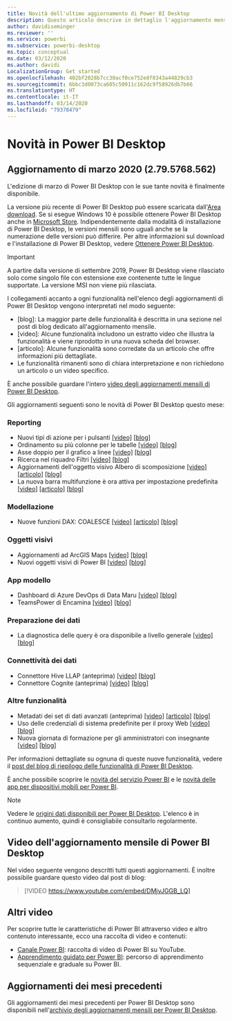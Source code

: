 ```yaml
---
title: Novità dell'ultimo aggiornamento di Power BI Desktop
description: Questo articolo descrive in dettaglio l'aggiornamento mensile più recente per Power BI Desktop.
author: davidiseminger
ms.reviewer: ''
ms.service: powerbi
ms.subservice: powerbi-desktop
ms.topic: conceptual
ms.date: 03/12/2020
ms.author: davidi
LocalizationGroup: Get started
ms.openlocfilehash: 402bf2028b7cc30acf0ce752e8f0343a44829cb3
ms.sourcegitcommit: 6bbc3d0073ca605c50911c162dc9f58926db7b66
ms.translationtype: HT
ms.contentlocale: it-IT
ms.lasthandoff: 03/14/2020
ms.locfileid: "79378479"
---
```

# <a name="whats-new-in-power-bi-desktop"></a>Novità in Power BI Desktop

## <a name="march-2020-update-2795768562"></a>Aggiornamento di marzo 2020 (2.79.5768.562)

L'edizione di marzo di Power BI Desktop con le sue tante novità è finalmente disponibile. 

La versione più recente di Power BI Desktop può essere scaricata dall'[Area download](https://www.microsoft.com/download/details.aspx?id=58494). Se si esegue Windows 10 è possibile ottenere Power BI Desktop anche in [Microsoft Store](https://aka.ms/pbidesktopstore). Indipendentemente dalla modalità di installazione di Power BI Desktop, le versioni mensili sono uguali anche se la numerazione delle versioni può differire. Per altre informazioni sul download e l'installazione di Power BI Desktop, vedere [Ottenere Power BI Desktop](desktop-get-the-desktop.md). 

> [!IMPORTANT]
> A partire dalla versione di settembre 2019, Power BI Desktop viene rilasciato solo come singolo file con estensione exe contenente tutte le lingue supportate. La versione MSI non viene più rilasciata.


I collegamenti accanto a ogni funzionalità nell'elenco degli aggiornamenti di Power BI Desktop vengono interpretati nel modo seguente:

* \[blog\]: La maggior parte delle funzionalità è descritta in una sezione nel post di blog dedicato all'aggiornamento mensile.
* \[video\]: Alcune funzionalità includono un estratto video che illustra la funzionalità e viene riprodotto in una nuova scheda del browser.
* \[articolo\]: Alcune funzionalità sono corredate da un articolo che offre informazioni più dettagliate.
* Le funzionalità rimanenti sono di chiara interpretazione e non richiedono un articolo o un video specifico.

È anche possibile guardare l'intero [video degli aggiornamenti mensili di Power BI Desktop](#power-bi-desktop-monthly-update-video).

Gli aggiornamenti seguenti sono le novità di Power BI Desktop questo mese:


### <a name="reporting"></a>Reporting
* Nuovi tipi di azione per i pulsanti [[video]](https://youtu.be/DMjvJGGB_LQ?t=45) [[blog]](https://powerbi.microsoft.com/blog/power-bi-desktop-march-2020-feature-summary/#_New_action_types) 
* Ordinamento su più colonne per le tabelle [[video]](https://youtu.be/DMjvJGGB_LQ?t=414) [[blog]](https://powerbi.microsoft.com/blog/power-bi-desktop-march-2020-feature-summary/#_Multi-column_sort) 
* Asse doppio per il grafico a linee [[video]](https://youtu.be/DMjvJGGB_LQ?t=504) [[blog]](https://powerbi.microsoft.com/blog/power-bi-desktop-march-2020-feature-summary/#_Dual_axis) 
* Ricerca nel riquadro Filtri [[video]](https://youtu.be/DMjvJGGB_LQ?t=553) [[blog]](https://powerbi.microsoft.com/blog/power-bi-desktop-march-2020-feature-summary/#_Filter_pane_search) 
* Aggiornamenti dell'oggetto visivo Albero di scomposizione [[video]](https://youtu.be/DMjvJGGB_LQ?t=688) [[articolo]](visuals/power-bi-visualization-decomposition-tree.md) [[blog]](https://powerbi.microsoft.com/blog/power-bi-desktop-march-2020-feature-summary/#_Updates_to_decomp_tree) 
* La nuova barra multifunzione è ora attiva per impostazione predefinita [[video]](https://youtu.be/DMjvJGGB_LQ?t=785) [[articolo]](desktop-ribbon.md) [[blog]](https://powerbi.microsoft.com/blog/power-bi-desktop-march-2020-feature-summary/#_New_ribbon) 




### <a name="modeling"></a>Modellazione
* Nuove funzioni DAX: COALESCE [[video]](https://youtu.be/DMjvJGGB_LQ?t=830) [[articolo]](https://docs.microsoft.com/dax/firstnonblankvalue-function-dax) [[blog]](https://powerbi.microsoft.com/blog/power-bi-desktop-march-2020-feature-summary/#_New_DAX_function
) 

### <a name="visuals"></a>Oggetti visivi
* Aggiornamenti ad ArcGIS Maps [[video]](https://youtu.be/DMjvJGGB_LQ?t=1043) [[blog]](https://powerbi.microsoft.com/blog/power-bi-desktop-march-2020-feature-summary/#_Updates_to_ArcGIS) 
* Nuovi oggetti visivi di Power BI [[video]](https://youtu.be/DMjvJGGB_LQ?t=1025) [[blog]](https://powerbi.microsoft.com/blog/power-bi-desktop-march-2020-feature-summary/#_Waterfall_chart
)


### <a name="template-apps"></a>App modello
* Dashboard di Azure DevOps di Data Maru [[video]](https://youtu.be/DMjvJGGB_LQ?t=1116) [[blog]](https://powerbi.microsoft.com/blog/power-bi-desktop-march-2020-feature-summary/#_Azure_DevOps_dashboard) 
* TeamsPower di Encamina [[video]](https://youtu.be/DMjvJGGB_LQ?t=1135) [[blog]](https://powerbi.microsoft.com/blog/power-bi-desktop-march-2020-feature-summary/#_TeamsPower)


### <a name="data-preparation"></a>Preparazione dei dati
* La diagnostica delle query è ora disponibile a livello generale [[video]](https://youtu.be/DMjvJGGB_LQ?t=1144) [[blog]](https://powerbi.microsoft.com/blog/power-bi-desktop-march-2020-feature-summary/#_Query_diagnostics) 


### <a name="data-connectivity"></a>Connettività dei dati
* Connettore Hive LLAP (anteprima) [[video]](https://youtu.be/DMjvJGGB_LQ?t=1165) [[blog]](https://powerbi.microsoft.com/blog/power-bi-desktop-march-2020-feature-summary/#_Hive_LLAP_connector) 
* Connettore Cognite (anteprima) [[video]](https://youtu.be/DMjvJGGB_LQ?t=1165) [[blog]](https://powerbi.microsoft.com/blog/power-bi-desktop-march-2020-feature-summary/#_Cognite) 


### <a name="other-features"></a>Altre funzionalità
* Metadati dei set di dati avanzati (anteprima) [[video]](https://youtu.be/DMjvJGGB_LQ?t=1184) [[articolo]](desktop-enhanced-dataset-metadata.md) [[blog]](https://powerbi.microsoft.com/blog/power-bi-desktop-march-2020-feature-summary/#_Enhanced_dataset_metadata) 
* Uso delle credenziali di sistema predefinite per il proxy Web [[video]](https://youtu.be/DMjvJGGB_LQ?t=1239) [[blog]](https://powerbi.microsoft.com/blog/power-bi-desktop-march-2020-feature-summary/#_Using_default_system) 
* Nuova giornata di formazione per gli amministratori con insegnante [[video]](https://youtu.be/DMjvJGGB_LQ?t=1247) [[blog]](https://powerbi.microsoft.com/blog/power-bi-desktop-march-2020-feature-summary/#_New_administrator) 


Per informazioni dettagliate su ognuna di queste nuove funzionalità, vedere il [post del blog di riepilogo delle funzionalità di Power BI Desktop](https://powerbi.microsoft.com/blog/power-bi-desktop-march-2020-feature-summary/).

È anche possibile scoprire le [novità del servizio Power BI](service-whats-new.md) e le [novità delle app per dispositivi mobili per Power BI](consumer/mobile/mobile-whats-new-in-the-mobile-apps.md).

> [!NOTE]
> Vedere le [origini dati disponibili per Power BI Desktop](desktop-data-sources.md). L'elenco è in continuo aumento, quindi è consigliabile consultarlo regolarmente.


## <a name="power-bi-desktop-monthly-update-video"></a>Video dell'aggiornamento mensile di Power BI Desktop
Nel video seguente vengono descritti tutti questi aggiornamenti. È inoltre possibile guardare questo video dal post di blog:

> [!VIDEO https://www.youtube.com/embed/DMjvJGGB_LQ]



## <a name="more-videos"></a>Altri video

Per scoprire tutte le caratteristiche di Power BI attraverso video e altro contenuto interessante, ecco una raccolta di video e contenuti:

-   [Canale Power BI](https://www.youtube.com/user/mspowerbi): raccolta di video di Power BI su YouTube.
-   [Apprendimento guidato per Power BI](https://powerbi.microsoft.com/guided-learning/): percorso di apprendimento sequenziale e graduale su Power BI.

## <a name="updates-for-previous-months"></a>Aggiornamenti dei mesi precedenti

Gli aggiornamenti dei mesi precedenti per Power BI Desktop sono disponibili nell'[archivio degli aggiornamenti mensili per Power BI Desktop](desktop-latest-update-archive.md).
